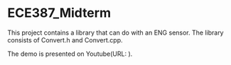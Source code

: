 # ECE387_Midterm
This project contains a library that can do with an ENG sensor.
The library consists of Convert.h and Convert.cpp.

The demo is presented on Youtube(URL: ).
